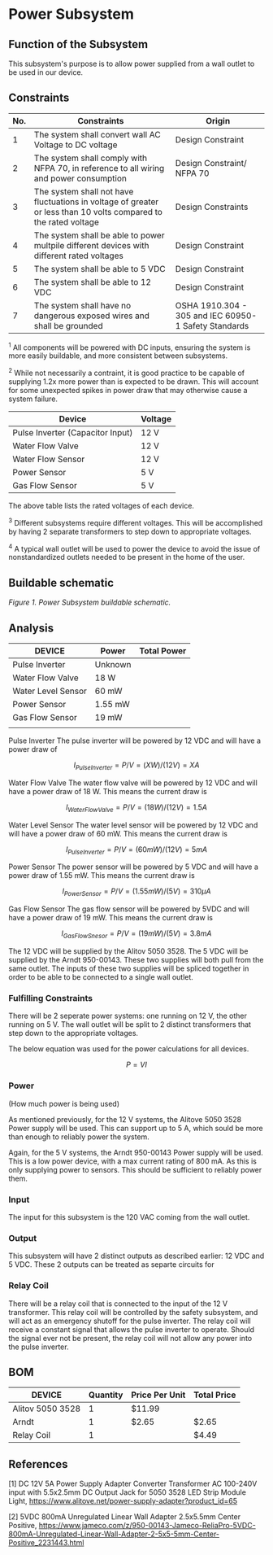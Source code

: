# Power Subsystem

## Function of the Subsystem

This subsystem's purpose is to allow power supplied from a wall outlet to be used in our device.


## Constraints

| No. | Constraints                                                                         | Origin            |
| --- | ----------------------------------------------------------------------------------- | ----------------- |
| 1   | The system shall convert wall AC Voltage to DC voltage | Design Constraint |
| 2   | The system shall comply with NFPA 70, in reference to all wiring and power consumption| Design Constraint/ NFPA 70 |
| 3   | The system shall not have fluctuations in voltage of greater or less than 10 volts compared to the rated voltage                          | Design Constraints |
| 4   | The system shall be able to power multpile different devices with different rated voltages | Design Constraint |
| 5   | The system shall be able to 5 VDC | Design Constraint |
| 6   | The system shall be able to 12 VDC | Design Constraint |
| 7   | The system shall have no dangerous exposed wires and shall be grounded | OSHA 1910.304 - 305 and IEC 60950-1 Safety Standards |



<sup>1</sup> All components will be powered with DC inputs, ensuring the system is more easily buildable, and more consistent between subsystems.

<sup>2</sup> While not necessarily a contraint, it is good practice to be capable of supplying 1.2x more power than is expected to be drawn. This will account for some unexpected spikes in power draw that may otherwise cause a system failure.

| Device          | Voltage |
| ----------------- | ------------------------ |
| Pulse Inverter (Capacitor Input)     | 12 V                    |
| Water Flow Valve             | 12 V                   |
| Water Flow Sensor             | 12 V                    |
| Power Sensor            |  5 V                  |
| Gas Flow Sensor           | 5 V                   |

The above table lists the rated voltages of each device.

<sup>3</sup> Different subsystems require different voltages. This will be accomplished by having 2 separate transformers to step down to appropriate voltages.

<sup>4</sup>  A typical wall outlet will be used to power the device to avoid the issue of nonstandardized outlets needed to be present in the home of the user.





## Buildable schematic 



*Figure 1. Power Subsystem buildable schematic.*




## Analysis

| DEVICE            | Power |Total Power |
| ----------------- | ------------------------ | ------------------------ | 
| Pulse Inverter    | Unknown                    |                    | 
| Water Flow Valve         | 18 W                     |                    | 
| Water Level Sensor            | 60 mW                    |                    | 
| Power Sensor            | 1.55 mW                    |                   | 
| Gas Flow Sensor            | 19 mW                   |                   |
|            |                  |                   |

Pulse Inverter
The pulse inverter will be powered by 12 VDC and will have a power draw of 
~~~math
I_{Pulse Inverter} = P/V = (XW)/(12V) = XA
~~~

Water Flow Valve
The water flow valve will be powered by 12 VDC and will have a power draw of 18 W. This means the current draw is
~~~math
I_{Water Flow Valve} = P/V = (18W)/(12V) = 1.5A
~~~

Water Level Sensor
The water level sensor will be powered by 12 VDC and will have a power draw of 60 mW. This means the current draw is
~~~math
I_{Pulse Inverter} = P/V = (60mW)/(12V) = 5mA
~~~

Power Sensor
The power sensor will be powered by 5 VDC and will have a power draw of 1.55 mW. This means the current draw is
~~~math
I_{Power Sensor} = P/V = (1.55mW)/(5V) = 310μA
~~~

Gas Flow Sensor
The gas flow sensor will be powered by 5VDC and will have a power draw of 19 mW. This means the current draw is
~~~math
I_{Gas Flow Snesor} = P/V = (19mW)/(5V) = 3.8mA
~~~

The 12 VDC will be supplied by the Alitov 5050 3528.
The 5 VDC will be supplied by the Arndt 950-00143. 
These two supplies will both pull from the same outlet. The inputs of these two supplies will be spliced together in order to be able to be connected to a single wall outlet.
### Fulfilling Constraints


   There will be 2 seperate power systems: one running on 12 V, the other running on 5 V. The wall outlet will be split to 2 distinct transformers that step down to the appropriate voltages.

     

 The below equation was used for the power calculations for all devices.
~~~math
P = VI
~~~



### Power
(How much power is being used)

As mentioned previously, for the 12 V systems, the Alitove 5050 3528 Power supply will be used. This can support up to 5 A, which sould be more than enough to reliably power the system.

Again, for the 5 V systems, the Arndt 950-00143 Power supply will be used. This is a low power device, with a max current rating of 800 mA. As this is only supplying power to sensors. This should be sufficient to reliably power them.


### Input

The input for this subsystem is the 120 VAC coming from the wall outlet.

### Output

This subsystem will have 2 distinct outputs as described earlier: 12 VDC and 5 VDC. These 2 outputs can be treated as separte circuits for 
### Relay Coil

There will be a relay coil that is connected to the input of the 12 V transformer. This relay coil will be controlled by the safety subsystem, and will act as an emergency shutoff for the pulse inverter. The relay coil will receive a constant signal that allows the pulse inverter to operate. Should the signal ever not be present, the relay coil will not allow any power into the pulse inverter.


## BOM
| DEVICE            | Quantity | Price Per Unit | Total Price |
| ----------------- | -------- | -------------- | ----------- |
| Alitov 5050 3528           | 1        | $11.99         |       |
| Arndt            | 1        | $2.65          | $2.65       |
| Relay Coil            | 1       |          | $4.49       |

## References
[1] DC 12V 5A Power Supply Adapter Converter Transformer AC 100-240V input with 5.5x2.5mm DC Output Jack for 5050 3528 LED Strip Module Light, https://www.alitove.net/power-supply-adapter?product_id=65

[2] 5VDC 800mA Unregulated Linear Wall Adapter 2.5x5.5mm Center Positive, https://www.jameco.com/z/950-00143-Jameco-ReliaPro-5VDC-800mA-Unregulated-Linear-Wall-Adapter-2-5x5-5mm-Center-Positive_2231443.html

